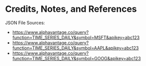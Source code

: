 # Credits, Notes, and References

JSON File Sources:

  + https://www.alphavantage.co/query?function=TIME_SERIES_DAILY&symbol=MSFT&apikey=abc123
  + https://www.alphavantage.co/query?function=TIME_SERIES_DAILY&symbol=AAPL&apikey=abc123
  + https://www.alphavantage.co/query?function=TIME_SERIES_DAILY&symbol=GOOG&apikey=abc123
